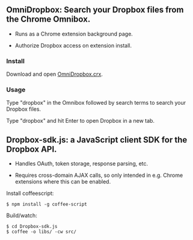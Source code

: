 ## OmniDropbox: Search your Dropbox files from the Chrome Omnibox.

- Runs as a Chrome extension background page.

- Authorize Dropbox access on extension install.

### Install

Download and open [OmniDropbox.crx](https://github.com/holdenmatt/OmniDropbox/raw/master/OmniDropbox.crx).

### Usage

Type "dropbox" in the Omnibox followed by search terms to search your Dropbox files.

Type "dropbox" and hit Enter to open Dropbox in a new tab.

## Dropbox-sdk.js: a JavaScript client SDK for the Dropbox API.

- Handles OAuth, token storage, response parsing, etc.

- Requires cross-domain AJAX calls, so only intended in e.g. Chrome extensions
where this can be enabled.

Install coffeescript:
```
$ npm install -g coffee-script
```

Build/watch:
```
$ cd Dropbox-sdk.js
$ coffee -o libs/ -cw src/
```
